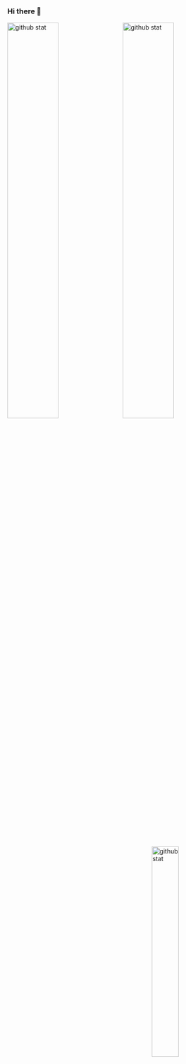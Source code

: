 ### Hi there 👋

<!--
**da20shadow/da20shadow** is a ✨ _special_ ✨ repository because its `README.md` (this file) appears on your GitHub profile.

Here are some ideas to get you started:

- 🔭 I’m currently working on ...
- 🌱 I’m currently learning ...
- 👯 I’m looking to collaborate on ...
- 🤔 I’m looking for help with ...
- 💬 Ask me about ...
- 📫 How to reach me: ...
- 😄 Pronouns: ...
- ⚡ Fun fact: ...
-->

<img src='https://github-readme-streak-stats.herokuapp.com/?user=da20shadow' alt='github stat' width='48%' align='left' />
<img src='https://github-readme-stats.vercel.app/api?username=da20shadow&show_icons=true&theme=dracula' alt='github stat' width='48%' align='right'/>

<img src='https://github-readme-stats.vercel.app/api/top-langs/?username=da20shadow' alt='github stat' width='35%' align='right'/>


